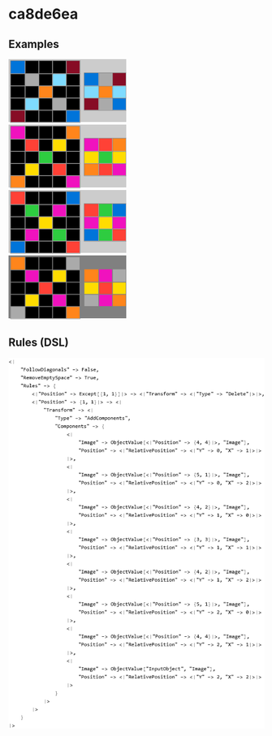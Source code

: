 # ca8de6ea

## Examples

![ARC examples for ca8de6ea](examples.png?raw=true)

## Rules (DSL)

![DSL rules for ca8de6ea](rules.png?raw=true)

